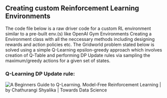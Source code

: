 ## Creating custom Reinforcement Learning Environments

The code file below is a raw driver code for a custom RL environment similar to a pre-built env.(s) like OpenAI Gym Environments
Creating a Environment class with all the neccessary methods including designing rewards and action policies etc.
The Gridworld problem stated below is solved using a simple Q-Learning epsilon-greedy approach which involves creation of Q-Table and performing DP Update rules via sampling the maximum/greedy actions for a given set of states.

### Q-Learning DP Update rule:

![A Beginners Guide to Q-Learning. Model-Free Reinforcement Learning | by  Chathurangi Shyalika | Towards Data Science](https://miro.medium.com/max/1400/1*EQ-tDj-iMdsHlGKUR81Xgw.png)



